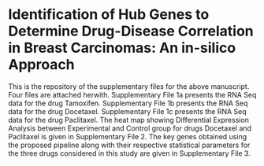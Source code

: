 # Identification of Hub Genes to Determine Drug-Disease Correlation in Breast Carcinomas: An in-silico Approach #




This is the repository of the supplementary files for the above manuscript. Four files are attached herwith.
Supplementary File 1a presents the RNA Seq data for the drug Tamoxifen.
Supplementary File 1b presents the RNA Seq data for the drug Docetaxel.
Supplementary File 1c presents the RNA Seq data for the drug Paclitaxel.
The heat map showing Differential Expression Analysis between Experimental and Control group for drugs Docetaxel and Paclitaxel is given in Supplementary File 2.
The key genes obtained using the proposed pipeline along with their respective statistical parameters for the three drugs considered in this study are given in Supplementary File 3.
